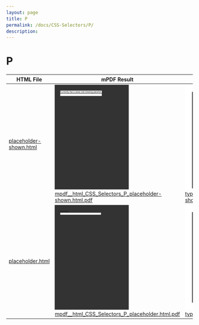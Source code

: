 ```yaml
---
layout: page
title: P
permalink: /docs/CSS-Selectors/P/
description: 
---
```


# P

| HTML File | mPDF Result | typeset.sh Result | PDFreactor Result |
|---------|---------|---------|---------|
| [placeholder-shown.html](/html/CSS%20Selectors/P/placeholder-shown.html) | ![](mpdf__html_CSS_Selectors_P_placeholder-shown.html.png) [mpdf__html_CSS_Selectors_P_placeholder-shown.html.pdf](mpdf__html_CSS_Selectors_P_placeholder-shown.html.pdf) | ![](typeset__html_CSS_Selectors_P_placeholder-shown.html.png) [typeset__html_CSS_Selectors_P_placeholder-shown.html.pdf](typeset__html_CSS_Selectors_P_placeholder-shown.html.pdf) | ![](pdfreactor__html_CSS_Selectors_P_placeholder-shown.html.png) [pdfreactor__html_CSS_Selectors_P_placeholder-shown.html.pdf](pdfreactor__html_CSS_Selectors_P_placeholder-shown.html.pdf) |
| [placeholder.html](/html/CSS%20Selectors/P/placeholder.html) | ![](mpdf__html_CSS_Selectors_P_placeholder.html.png) [mpdf__html_CSS_Selectors_P_placeholder.html.pdf](mpdf__html_CSS_Selectors_P_placeholder.html.pdf) | ![](typeset__html_CSS_Selectors_P_placeholder.html.png) [typeset__html_CSS_Selectors_P_placeholder.html.pdf](typeset__html_CSS_Selectors_P_placeholder.html.pdf) | ![](pdfreactor__html_CSS_Selectors_P_placeholder.html.png) [pdfreactor__html_CSS_Selectors_P_placeholder.html.pdf](pdfreactor__html_CSS_Selectors_P_placeholder.html.pdf) |
